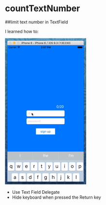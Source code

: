 # countTextNumber
##limit text number in TextField

I learned how to:

![image](https://github.com/stephyang/countTextNumber/blob/master/countTextnumber.gif)

* Use Text Field Delegate
* Hide keyboard when pressed the Return key
